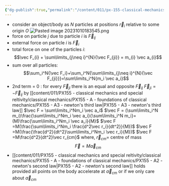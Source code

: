 ```yaml
---
{"dg-publish":true,"permalink":"/content/011/px-155-classical-mechanics-and-special-reltivity/classical-mechanics/px-155-b-systems-of-particles-accelerations/px-155-b1-systems-of-particles-i/","created":"2024-10-01T18:27:09.490+01:00","updated":"2024-11-26T19:55:10.809+00:00"}
---
```


- consider an object/body as $N$ particles at positions $\vec r_i$ relative to some origin $O$
![Pasted image 20231010183545.png](/img/user/pics/Pasted%20image%2020231010183545.png)
- force on particle $j$ due to particle $i$ is $\vec F_{ij}$
- external force on particle $i$ is $\vec F_i$
- total force on one of the particles $i:$
$$\vec F_{i} + \sum\limits_{j\neq i}^{N}{\vec F_{ji}} = m_{i} \vec a_{i}$$
- sum over all particles:$$\sum_i^N{\vec F_i}+\sum_i^N{\sum\limits_{j\neq i}^{N}{\vec F_{ji}}}=\sum\limits_i^N{m_i \vec a_i}$$
- 2nd term = 0 : for every $\vec F_{ji}$ there is an equal and opposite $\vec F_{ij}$ 
	$\vec F_{ji}=-\vec F_{ij}$ by [[content/011/PX155 - classical mechanics and special reltivity/classical mechanics/PX155 - A - foundations of classical mechanics/PX155 - A3 - newton's third law\|PX155 - A3 - newton's third law]]
	$\vec F = \sum\limits_i^Nm_i \vec a_i$
	$\vec F = (\sum\limits_i^N m_i)\frac{\sum\limits_i^Nm_i \vec a_i}{\sum\limits_i^N m_i}=(M)\frac{\sum\limits_i^Nm_i \vec a_i}{M}$
	$\vec F =M(\frac{\sum\limits_i^Nm_i \frac{d^2\vec r_i}{dt^2}}{M})$
	$\vec F =M(\frac{\frac{d^2}{dt^2}\sum\limits_i^Nm_i \vec r_i}{M})$
	$\vec F =M\frac{d^2}{dt^2}\vec r_{cm}$
		where, $\vec r_{cm}=$ centre of mass
	$$\vec F =M\vec a_{cm}$$
- [[content/011/PX155 - classical mechanics and special reltivity/classical mechanics/PX155 - A - foundations of classical mechanics/PX155 - A2 - newton's second law\|PX155 - A2 - newton's second law]] holds provided all points on the body accelerate at $\vec a_{cm}$ or if we only care about $\vec a_{cm}$